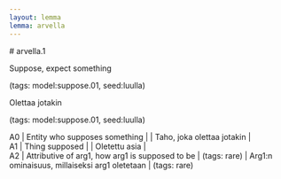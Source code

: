 ```yaml
---
layout: lemma
lemma: arvella
---
```


<div class="sense">
# <span class="sensename">arvella.1</span>

<span class="description">Suppose, expect something</span>

(tags: model:suppose.01, seed:luulla)

<span class="description">Olettaa jotakin</span>

(tags: model:suppose.01, seed:luulla)

A0 | Entity who supposes something |   | Taho, joka olettaa jotakin |  
A1 | Thing supposed |   | Oletettu asia |  
A2 | Attributive of arg1, how arg1 is supposed to be | (tags: rare) | Arg1:n ominaisuus, millaiseksi arg1 oletetaan | (tags: rare)

</div>

